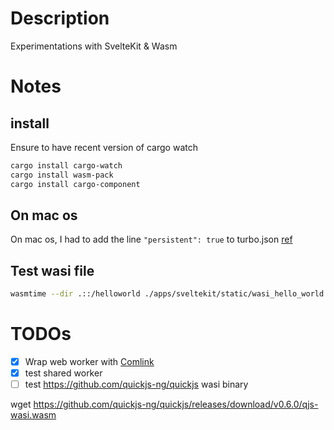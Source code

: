 # Description

Experimentations with SvelteKit & Wasm

# Notes

## install

Ensure to have recent version of cargo watch

```bash
cargo install cargo-watch
cargo install wasm-pack
cargo install cargo-component
```

## On mac os

On mac os, I had to add the line `"persistent": true` to turbo.json [ref](https://github.com/vercel/turborepo/issues/7279)

## Test wasi file

```bash
wasmtime --dir .::/helloworld ./apps/sveltekit/static/wasi_hello_world.wasm
```

# TODOs

- [x] Wrap web worker with [Comlink](https://github.com/GoogleChromeLabs/comlink)
- [x] test shared worker
- [ ] test https://github.com/quickjs-ng/quickjs wasi binary

wget https://github.com/quickjs-ng/quickjs/releases/download/v0.6.0/qjs-wasi.wasm
